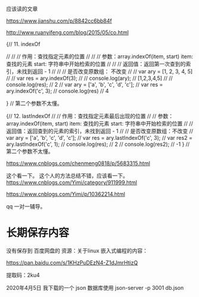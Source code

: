 





应该读的文章

https://www.jianshu.com/p/8842cc6bb84f

http://www.ruanyifeng.com/blog/2015/05/co.html




{// 11. indexOf
  
  // // // 作用：查找指定元素的位置
  // // // 参数：array.indexOf(item, start) item: 查找的元素 start: 字符串中开始检索的位置
  // // // 返回值：返回第一次查到的索引，未找到返回 - 1
  // // // 是否改变原数组： 不改变
  // // var ary = [1, 2, 3, 4, 5]
  // // var res = ary.indexOf(3);
  // // console.log(ary);  // [1,2,3,4,5]
  // // console.log(res);  // 2
  // var ary = ['a', 'b', 'c', 'd', 'c'];
  // var res = ary.indexOf('c', 3);
  // console.log(res) // 4
  
}
// 第二个参数不太懂。

{// 12. lastIndexOf
  // // 作用：查找指定元素最后出现的位置
  // // 参数：array.indexOf(item, start) item: 查找的元素 start: 字符串中开始检索的位置
  // // 返回值：返回查到的元素的索引，未找到返回 - 1
  // // 是否改变原数组：不改变
  // var ary = ['a', 'b', 'c', 'd', 'c'];
  // var res = ary.lastIndexOf('c', 3);
  // var res2 = ary.lastIndexOf('c', 1);
  // console.log(res); // 2
  // console.log(res2); // -1
}
// 第二个参数不太懂。

https://www.cnblogs.com/chenmeng0818/p/5683315.html

这个看一下。
这个人的方法总结不错，应该看一下。
https://www.cnblogs.com/Yimi/category/911999.html

https://www.cnblogs.com/Yimi/p/10362214.html





qq 一对一辅导。

# 长期保存内容

没有保存到 百度网盘的 资源：关于linux 嵌入式编程的内容：

https://pan.baidu.com/s/1KHzPuDEzN4-Z1dJmrHtizQ

提取码：2ku4



2020年4月5日 我下载的一个 json 数据库使用
json-server -p 3001 db.json

